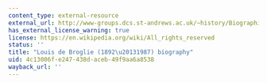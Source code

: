 ```yaml
---
content_type: external-resource
external_url: http://www-groups.dcs.st-andrews.ac.uk/~history/Biographies/Broglie.html
has_external_license_warning: true
license: https://en.wikipedia.org/wiki/All_rights_reserved
status: ''
title: "Louis de Broglie (1892\u20131987) biography"
uid: 4c13006f-e247-438d-aceb-49f9aa6a8538
wayback_url: ''
---
```

